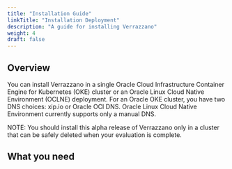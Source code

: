 ```yaml
---
title: "Installation Guide"
linkTitle: "Installation Deployment"
description: "A guide for installing Verrazzano"
weight: 4
draft: false
---
```



## Overview

You can install Verrazzano in a single Oracle Cloud Infrastructure Container Engine for Kubernetes (OKE) cluster or an Oracle Linux Cloud Native Environment (OCLNE) deployment. For an Oracle OKE cluster, you have two DNS choices: xip.io or Oracle OCI DNS. Oracle Linux Cloud Native Environment currently supports only a manual DNS.

NOTE: You should install this alpha release of Verrazzano only in a cluster that can be safely deleted when your evaluation is complete.

## What you need
